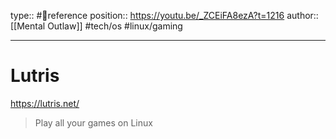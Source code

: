type:: #🔗reference
position:: https://youtu.be/_ZCEiFA8ezA?t=1216
author:: [[Mental Outlaw]]
#tech/os #linux/gaming

---

# Lutris
https://lutris.net/
> Play all your games on Linux
